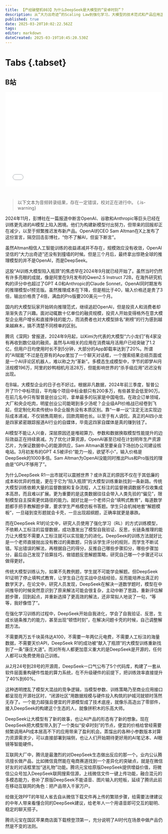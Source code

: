 ```yaml
---
title: 【产经破壁机083】为什么DeepSeek是大模型的“安卓时刻”？
description: 从“大力出奇迹”的Scaling Law到强化学习，大模型的技术范式和产品应用正在被重新定义。
published: true
date: 2025-03-20T10:02:22.562Z
tags: 
editor: markdown
dateCreated: 2025-03-19T10:45:20.530Z
---
```


# Tabs {.tabset}

## B站

<div style="position: relative; padding: 30% 45%;">
<iframe style="position: absolute; width: 100%; height: 100%; left: 0; top: 0;" src="//player.bilibili.com/player.html?&bvid=BV1g8QbYqEz3&page=1&as_wide=1&high_quality=1&danmaku=1&autoplay=0" scrolling="no" border="0" frameborder="no" framespacing="0" allowfullscreen="true"></iframe>
</div>


#

> 以下文本为音频转录结果，存在一定错误，校对正在进行中。
{.is-warning}

2024年11月，彭博社在一篇报道中断言OpenAI、谷歌和Anthropic等巨头已经在训练更先进的AI模型上陷入困境。他们为构建新模型付出努力，但带来的回报却正在减少，以至于频繁推迟发布新产品。OpenAI的CEO Sam Altman在X上发布了这份宣言，隔空回击彭博社，“你不了解AI，但妄下断言”。

虽然Altman相信人工智能训练的收益递减并不存在，规模效应没有收敛，OpenAI坚信的“大力出奇迹”还没有到撞墙的时候。但是三个月后，最终拿出惊艳全球的推理模型的并不是OpenAI，而是DeepSeek。

这股“AI训练大模型陷入瓶颈”的焦虑早在2024年9月就已经开始了。虽然当时仍然有许多亮眼的成就，像是阿里在9月发布的Qwen2.5 Instruct 72B，在海外研究机构的评分中也超过了GPT 4.0和Anthropic的Claude Sonnet，OpenAI同时期发布的推理模型o1预览版。虽然推理成本在下降，但是相比于4O，输入价格还是贵了3倍，输出价格贵了4倍，满血的Pro版要200美元一个月。

国内的大模型玩家开始转向推理范式，继续追赶OpenAI，但是投资人和消费者却渐渐失去了兴趣。面对动辄数十亿单位的融资规模，投资人开始变得格外在意大模型企业用户增长和直接挣钱的能力，而消费者也对大模型排名“刷榜”的行为感到越来越麻木，搞不清楚不同榜单的区别。

腾讯《深网》曾报道，2024年9月起，以Kimi为代表的大模型“六小龙们”有4家没有再收到数亿级的融资。虽然与AI相关的应用在消费端月活用户已经突破了1.2亿，但用户日均使用时长不到5分钟，大部分的App卸载率达到了20%。所谓的“AI赋能”不过是在原有的App里加了一个聊天对话框，一个搜索结果总结页面或是一个AI评论区机器人，难以称之为“革新”。多模态生成模型中，字节的即梦AI月活规模196万，阿里的妙鸭相机月活28万，但能影响世界的“杀手级应用”迟迟没有出现。

在B端，大模型企业的日子也不好过。根据非凡数据，2024年前三季度，智普公开了11个中标项目，平均每个项目中标金额只有200多万，有些甚至会低至90万。在前几名中只有智普是创业公司，拿单最多的玩家是中国电信。在政企订单领域，大厂和央企吃肉，明星创业公司能喝到多少汤呢？企业级API价格战已经卷到飞起，但定制化和卖传统to B企业服务没有本质区别。靠“一单一议”注定无法实现边际成本递减，不仅销售周期长，回款周期也长。以至于有人调侃，真正的AI四小龙是四家紧密跟踪报道AI行业的自媒体，毕竟这四家自媒体是真的赚到钱了。

AI模型不能让人兴奋，深层原因还是堆砌算力、参数和数据换取模型性能提升的边际效益正在持续衰减。为了优化计算资源，OpenAI甚至已经在计划明年生产资源芯片，为保证数据中心的能源供应，Sam Altman甚至要亲自下场创办公司建设核电站。3月初发布的GPT 4.5被评价“能力一般，欲望不小”，输入价格是DeepSeek的1000多倍。Sam Altman为OpenAI没能同时推出Plus和Pro版找的理由是“GPU不够用了”。

为什么DeepSeek R1一出市就可以震撼世界？或许真正的原因不仅在于其低廉的成本和优异的性能，更在于它为“陷入瓶颈”的大模型训练重新找到一条新路。传统大模型训练依赖大量的监督数据和复杂流程，人工标注的监督微调数据不仅收集成本高昂，而且难以扩展。更为重要的是这类数据往往会带入人类先验的“偏见”，限制模型自主探索更优路径的能力。就好比是一个老师只会“填鸭式教育”，每道数学题都手把手教解题步骤，要求学生严格模仿板书答题。学生只会机械地套“解题模板”，一旦碰到变形题就会卡壳，一旦出现超纲题，正确率就更是暴跌。

而在DeepSeek R1的论文中，研究人员使用了强化学习（RL）的方式训练模型，不依赖人工标注的监督数据，成功激发出了模型自我验证、反思，长链条推理的能力让大模型不需要人工标注就可以实现能力的进化。DeepSeek的训练方法就好比是一个老师直接抛出没有教过的奥数题，只告诉学生评分的规则，而学生不断试错。写出错误的解法，再根据自己的得分，反推自己哪些步骤扣分，哪些步骤加分，最后自己发现了验算技巧，做错题反思解题策略，研究自己哪一个步骤还可以做得更好。

传统大模型训练认为，如果不先教例题，学生就不可能学会解题。但DeepSeek R1证明了停止填鸭式教育，让学生自己在实战中总结经验，反而能培养出真正的数学天才。在论文中，研究人员发现，DeepSeek在解决一道数学题时，模型在中间推导的时候突然意识到了原来解法可能会很复杂，主动中断了思路，重新评估解题步骤，回到起点，并重新选择了更高效的解法，还非常拟人地说了一句，“等等，我好像悟了”。

在强化学习训练的过程中，DeepSeek开始自我进化，学会了自我验证、反思，生成长链条推力的能力，甚至出现“顿悟时刻”，在解决问题卡壳的时候，自己调整解题方法。

不需要两万五千块英伟达A100，不需要一年两亿元电费，不需要人工标注的海量数据，不需要天价API，DeepSeek R1的成功被“献入了瓶颈”的大模型训练重新找到了一条“康庄大道”。而对所有人都更加意义重大的是DeepSeek是开源的，任何人都可以免费使用自己训练。

从2月24号到28号的开源周，DeepSeek一口气公布了5个代码库，构建了一套从软件层面重构硬件性能的算力系统，在不升级硬件的前提下，把训练效率直接提升了40%到60%。

这种透明搅乱了模型大混战的竞争逻辑，当模型参数、训练策略乃至商业应用接口都呈现在开源社区时，“闭源社区”用数据规模与硬件投入构筑的护城河就顿时荡然无存了。一个能力超强且便宜的开源模型成了技术底座，就像乐高造出了零部件，接入DeepSeek的构建这个生态的人，就像拼积木的乐高大师。

DeepSeek让大模型有了新的故事，也让AI产品的形态有了新的想象。现在DeepSeek把大模型带入到了一个类似“安卓时刻”的节点，便宜的价格给曾经需要频繁调用API成本居高不下的应用带来了盈利机会。蒸馏出的各种小参数版本对算力资源需求少，可以直接部署到端侧，也让人们开始期待更好用的AI笔记本、AI眼镜等智能硬件。

互联网大厂中，腾讯是最激烈的对DeepSeek生态做出反应的那一个。业内公认腾讯擅长做产品，比如微信竟然能在电商赛道找到一个差异化的突破点，就是在微信好友的对话框里加“送礼物”功能。腾讯元宝给原版DeepSeek提供增益价值，将微信公众号加入DeepSeek联网搜索信源，上线微信文件一键上传功能，融合混元的多模态能力，弥补了原版DeepSeek不能语音、图片输入的短板，延续了腾讯此前在移动互联网的角色：把产品带入千家万户。

给做无效PPT的年轻人省去自从微信下载文件再上传的繁琐步骤，给需要法律建议的中年人带来看懂合同的DeepSeek建议，给老年人一个用语音即可交互的聪明、稳定的聊天搭子。

腾讯元宝在国区苹果商店面下载榜登顶第一，充分说明了AI时代在场景中做产品仍然是不变的法则。